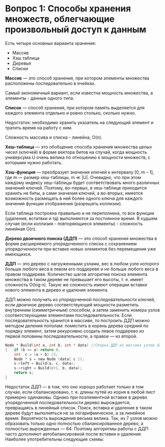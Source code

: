 # Вопрос 1: Способы хранения множеств, облегчающие произвольный доступ к данным

Есть четыре основных варианта хранения:

* Массив
* Хэш таблица
* Деревья
* Списки

**Массив** — это способ хранения, при котором элементы множества расположены последовательно в ячейках.

Самый экономичный вариант, если известна мощность множества, а элементы - данные одного типа.

**Список** — способ хранения, при котором память выделяется для каждого элемента отдельно и ровно столько, сколько нужно.

Недостаток: необходимо хранить указатель на следующий элемент и тратить время на работу с ним.

Сложность массива и списка - линейна, O(n).

**Хеш-таблица** — это обобщение способа хранения множества целых чисел (ключей) в форме вектора битов на случай, когда мощность универсума U очень велика по отношению к мощности множеств, с которыми нужно работать.

**Хэш-функция** — преобразует значения ключей к интервалу [0, m – 1], где m — размер хеш-таблицы, m ≪ |U|. Очевидно, что при этом каждому индексу хеш-таблицы будет соответствовать много различных значений ключей. Поэтому, во-первых, в хеш-таблице приходится хранить не биты, а сами значения ключей, а во-вторых, имеется возможность размещать в ней более одного ключа для каждого значения функции отображения (разрешать коллизии).

Если таблица построена правильно и не переполнена, то все функции (удаления, встатвки и тд) выполняются за постоянное время. В худшем случае (если коллизия - повторяющиеся элементы) - сложность линейная O(n).

**Дерево двоичного поиска (ДДП)** — это способ хранения множества в форме расширяемого упорядоченного списка с сохранением упорядоченности при вставке новых элементов без перемещения уже имеющихся.

**ДДП** — это дерево с нагруженными узлами, вес в любом узле которого больше любого веса в левом его поддереве и не больше любого веса в правом поддереве. Количество шагов алгоритма поиска элемента множества в таком дереве не превышает его высоты, т. е. имеет сложность O(log n). Такую же сложность имеют операции вставки нового элемента в дерево и удаления элемента.

ДДП можно получить из упорядоченной последовательности ключей, если двоичное дерево соответствующей мощности разметить внутренним (симметричным) способом, а затем заменить номера узлов соответствующими элементами последовательности. Если последовательность хранится в массиве, то построить ДДП можно методом деления пополам: поместить в корень дерева средний по порядку элемент, затем рекурсивно создать левое поддерево из первой половины последовательности, а правое — из второй.


```c
Node * Build(int a, int b, int * data) //Сборка ДДП из массива узлов data
{   if (b <= a) return 0;
    int  c = (a + b) /2;
    Node * s = new Node (data[ c ]);
    s->left = Build(a, c, data);
    s->right = Build(c+1, b, data);
    return s;
}
```

Недостаток ДДП — в том, что оно хорошо работает только в том случае, если сбалансировано, т. е. длины путей из корня в любой лист примерно одинаковы. Однако при поэлементной вставке в дерево упорядоченной последовательности дерево вырождается, превращаясь в линейный список. Поиск, вставка и удаление в таком дереве будут выполняться не за логарифмическое, а за линейное время. Вероятность вырождения весьма велика. Так, из 7 узлов можно образовать только одно полностью сбалансированное дерево, а полностью вырожденных — 64. Поэтому алгоритмы работы с ДДП часто дополняют автобалансировкой после вставки и удаления. Наиболее употребительны следующие схемы:
